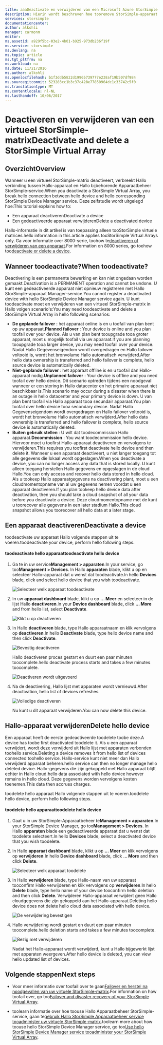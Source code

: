 ```yaml
---
title: aaaDeactivate en verwijderen van een Microsoft Azure StorSimple virtuele matrix | Microsoft Docs
description: Hierin wordt beschreven hoe tooremove StorSimple-apparaat uit de service door het eerst deactiveren en vervolgens te verwijderen.
services: storsimple
documentationcenter: 
author: alkohli
manager: carmonm
editor: 
ms.assetid: a929f5bc-03e2-4b01-b925-973db236f19f
ms.service: storsimple
ms.devlang: na
ms.topic: article
ms.tgt_pltfrm: na
ms.workload: na
ms.date: 11/21/2016
ms.author: alkohli
ms.openlocfilehash: b1f3ddb5822d19965739777e238af19b507df984
ms.sourcegitcommit: 523283cc1b3c37c428e77850964dc1c33742c5f0
ms.translationtype: MT
ms.contentlocale: nl-NL
ms.lasthandoff: 10/06/2017
---
```

# <a name="deactivate-and-delete-a-storsimple-virtual-array"></a><span data-ttu-id="ce94f-103">Deactiveren en verwijderen van een virtueel StorSimple-matrix</span><span class="sxs-lookup"><span data-stu-id="ce94f-103">Deactivate and delete a StorSimple Virtual Array</span></span>

## <a name="overview"></a><span data-ttu-id="ce94f-104">Overzicht</span><span class="sxs-lookup"><span data-stu-id="ce94f-104">Overview</span></span>

<span data-ttu-id="ce94f-105">Wanneer u een virtueel StorSimple-matrix deactiveert, verbreekt Hallo verbinding tussen Hallo-apparaat en Hallo bijbehorende Apparaatbeheer StorSimple-service.</span><span class="sxs-lookup"><span data-stu-id="ce94f-105">When you deactivate a StorSimple Virtual Array, you break hello connection between hello device and hello corresponding StorSimple Device Manager service.</span></span> <span data-ttu-id="ce94f-106">Deze zelfstudie wordt uitgelegd hoe:</span><span class="sxs-lookup"><span data-stu-id="ce94f-106">This tutorial explains how to:</span></span>

* <span data-ttu-id="ce94f-107">Een apparaat deactiveren</span><span class="sxs-lookup"><span data-stu-id="ce94f-107">Deactivate a device</span></span> 
* <span data-ttu-id="ce94f-108">Een gedeactiveerde apparaat verwijderen</span><span class="sxs-lookup"><span data-stu-id="ce94f-108">Delete a deactivated device</span></span>

<span data-ttu-id="ce94f-109">Hallo-informatie in dit artikel is van toepassing alleen tooStorSimple virtuele matrices.</span><span class="sxs-lookup"><span data-stu-id="ce94f-109">hello information in this article applies tooStorSimple Virtual Arrays only.</span></span> <span data-ttu-id="ce94f-110">Ga voor informatie over 8000-serie, toohow te[deactiveren of verwijderen van een apparaat](storsimple-deactivate-and-delete-device.md).</span><span class="sxs-lookup"><span data-stu-id="ce94f-110">For information on 8000 series, go toohow too[deactivate or delete a device](storsimple-deactivate-and-delete-device.md).</span></span>

## <a name="when-toodeactivate"></a><span data-ttu-id="ce94f-111">Wanneer toodeactivate?</span><span class="sxs-lookup"><span data-stu-id="ce94f-111">When toodeactivate?</span></span>

<span data-ttu-id="ce94f-112">Deactivering is een permanente bewerking en kan niet ongedaan worden gemaakt.</span><span class="sxs-lookup"><span data-stu-id="ce94f-112">Deactivation is a PERMANENT operation and cannot be undone.</span></span> <span data-ttu-id="ce94f-113">U kunt een gedeactiveerde apparaat niet opnieuw registreren met Hallo StorSimple-apparaat Manager-service.</span><span class="sxs-lookup"><span data-stu-id="ce94f-113">You cannot register a deactivated device with hello StorSimple Device Manager service again.</span></span> <span data-ttu-id="ce94f-114">U kunt toodeactivate moet en verwijderen van een virtueel StorSimple-matrix in Hallo volgen scenario's:</span><span class="sxs-lookup"><span data-stu-id="ce94f-114">You may need toodeactivate and delete a StorSimple Virtual Array in hello following scenarios:</span></span>

* <span data-ttu-id="ce94f-115">**De geplande failover** : het apparaat online is en u toofail van plan bent op uw apparaat.</span><span class="sxs-lookup"><span data-stu-id="ce94f-115">**Planned failover** : Your device is online and you plan toofail over your device.</span></span> <span data-ttu-id="ce94f-116">Als u van plan bent tooupgrade tooa groter apparaat, moet u mogelijk toofail via uw apparaat.</span><span class="sxs-lookup"><span data-stu-id="ce94f-116">If you are planning tooupgrade tooa larger device, you may need toofail over your device.</span></span> <span data-ttu-id="ce94f-117">Nadat Hallo Gegevenseigendom wordt overgedragen en Hallo failover voltooid is, wordt het bronvolume Hallo automatisch verwijderd.</span><span class="sxs-lookup"><span data-stu-id="ce94f-117">After hello data ownership is transferred and hello failover is complete, hello source device is automatically deleted.</span></span>
* <span data-ttu-id="ce94f-118">**Niet-geplande failover** : het apparaat offline is en u toofail dan Hallo-apparaat nodig.</span><span class="sxs-lookup"><span data-stu-id="ce94f-118">**Unplanned failover** : Your device is offline and you need toofail over hello device.</span></span> <span data-ttu-id="ce94f-119">Dit scenario optreden tijdens een noodgeval wanneer er een storing in Hallo datacenter en het primaire apparaat niet beschikbaar is.</span><span class="sxs-lookup"><span data-stu-id="ce94f-119">This scenario may occur during a disaster when there is an outage in hello datacenter and your primary device is down.</span></span> <span data-ttu-id="ce94f-120">U van plan bent toofail via Hallo apparaat tooa secundair apparaat.</span><span class="sxs-lookup"><span data-stu-id="ce94f-120">You plan toofail over hello device tooa secondary device.</span></span> <span data-ttu-id="ce94f-121">Nadat Hallo Gegevenseigendom wordt overgedragen en Hallo failover voltooid is, wordt het bronvolume Hallo automatisch verwijderd.</span><span class="sxs-lookup"><span data-stu-id="ce94f-121">After hello data ownership is transferred and hello failover is complete, hello source device is automatically deleted.</span></span>
* <span data-ttu-id="ce94f-122">**Buiten gebruik stellen** : U wilt dat toodecommission Hallo apparaat.</span><span class="sxs-lookup"><span data-stu-id="ce94f-122">**Decommission** : You want toodecommission hello device.</span></span> <span data-ttu-id="ce94f-123">Hiervoor moet u toofirst Hallo-apparaat deactiveren en vervolgens te verwijderen.</span><span class="sxs-lookup"><span data-stu-id="ce94f-123">This requires you toofirst deactivate hello device and then delete it.</span></span> <span data-ttu-id="ce94f-124">Wanneer u een apparaat deactiveert, u niet langer toegang tot alle gegevens die lokaal wordt opgeslagen.</span><span class="sxs-lookup"><span data-stu-id="ce94f-124">When you deactivate a device, you can no longer access any data that is stored locally.</span></span> <span data-ttu-id="ce94f-125">U kunt alleen toegang herstellen Hallo gegevens en opgeslagen in de cloud Hallo.</span><span class="sxs-lookup"><span data-stu-id="ce94f-125">You can only access and recover hello data stored in hello cloud.</span></span> <span data-ttu-id="ce94f-126">Als u tookeep Hallo apparaatgegevens na deactivering plant, moet u een cloudmomentopname van al uw gegevens nemen voordat u een apparaat deactiveren.</span><span class="sxs-lookup"><span data-stu-id="ce94f-126">If you plan tookeep hello device data after deactivation, then you should take a cloud snapshot of all your data before you deactivate a device.</span></span> <span data-ttu-id="ce94f-127">Deze cloudmomentopname met de kunt u toorecover alle gegevens in een later stadium Hallo.</span><span class="sxs-lookup"><span data-stu-id="ce94f-127">This cloud snapshot allows you toorecover all hello data at a later stage.</span></span>

## <a name="deactivate-a-device"></a><span data-ttu-id="ce94f-128">Een apparaat deactiveren</span><span class="sxs-lookup"><span data-stu-id="ce94f-128">Deactivate a device</span></span>

<span data-ttu-id="ce94f-129">toodeactivate uw apparaat Hallo volgende stappen uit te voeren.</span><span class="sxs-lookup"><span data-stu-id="ce94f-129">toodeactivate your device, perform hello following steps.</span></span>

#### <a name="toodeactivate-hello-device"></a><span data-ttu-id="ce94f-130">toodeactivate hello apparaat</span><span class="sxs-lookup"><span data-stu-id="ce94f-130">toodeactivate hello device</span></span>

1. <span data-ttu-id="ce94f-131">Ga te in uw service**Management > apparaten**.</span><span class="sxs-lookup"><span data-stu-id="ce94f-131">In your service, go too**Management > Devices**.</span></span> <span data-ttu-id="ce94f-132">In Hallo **apparaten** blade, klikt u op en selecteer Hallo-apparaat dat u wenst dat toodeactivate.</span><span class="sxs-lookup"><span data-stu-id="ce94f-132">In hello **Devices** blade, click and select hello device that you wish toodeactivate.</span></span>
   
    ![Selecteer welk apparaat toodeactivate](./media/storsimple-virtual-array-deactivate-and-delete-device/deactivate-delete7.png)
2. <span data-ttu-id="ce94f-134">In uw **apparaat dashboard** blade, klikt u op **... Meer** en selecteer in de lijst Hallo **deactiveren**.</span><span class="sxs-lookup"><span data-stu-id="ce94f-134">In your **Device dashboard** blade, click **… More** and from hello list, select **Deactivate**.</span></span>
   
    ![Klikt u op deactiveren](./media/storsimple-virtual-array-deactivate-and-delete-device/deactivate-delete8.png)
3. <span data-ttu-id="ce94f-136">In Hallo **deactiveren** blade, type Hallo apparaatnaam en klik vervolgens op **deactiveren**.</span><span class="sxs-lookup"><span data-stu-id="ce94f-136">In hello **Deactivate** blade, type hello device name and then click **Deactivate**.</span></span> 
   
    ![Bevestig deactiveren](./media/storsimple-virtual-array-deactivate-and-delete-device/deactivate-delete1.png)
   
    <span data-ttu-id="ce94f-138">Hallo deactiveren proces gestart en duurt een paar minuten toocomplete.</span><span class="sxs-lookup"><span data-stu-id="ce94f-138">hello deactivate process starts and takes a few minutes toocomplete.</span></span>
   
    ![Deactiveren wordt uitgevoerd](./media/storsimple-virtual-array-deactivate-and-delete-device/deactivate-delete2.png)
4. <span data-ttu-id="ce94f-140">Na de deactivering, Hallo lijst met apparaten wordt vernieuwd.</span><span class="sxs-lookup"><span data-stu-id="ce94f-140">After deactivation, hello list of devices refreshes.</span></span>
   
    ![Volledige deactiveren](./media/storsimple-virtual-array-deactivate-and-delete-device/deactivate-delete3.png)
   
    <span data-ttu-id="ce94f-142">Nu kunt u dit apparaat verwijderen.</span><span class="sxs-lookup"><span data-stu-id="ce94f-142">You can now delete this device.</span></span>

## <a name="delete-hello-device"></a><span data-ttu-id="ce94f-143">Hallo-apparaat verwijderen</span><span class="sxs-lookup"><span data-stu-id="ce94f-143">Delete hello device</span></span>

<span data-ttu-id="ce94f-144">Een apparaat heeft de eerste gedeactiveerde toodelete toobe deze.</span><span class="sxs-lookup"><span data-stu-id="ce94f-144">A device has toobe first deactivated toodelete it.</span></span> <span data-ttu-id="ce94f-145">Als u een apparaat verwijdert, wordt deze verwijderd uit Hallo lijst met apparaten verbonden toohello service.</span><span class="sxs-lookup"><span data-stu-id="ce94f-145">Deleting a device removes it from hello list of devices connected toohello service.</span></span> <span data-ttu-id="ce94f-146">Hallo-service kunt niet meer dan Hallo verwijderd apparaat beheren.</span><span class="sxs-lookup"><span data-stu-id="ce94f-146">hello service can then no longer manage hello deleted device.</span></span> <span data-ttu-id="ce94f-147">Hallo-gegevens die zijn gekoppeld met Hallo apparaat blijft echter in Hallo cloud.</span><span class="sxs-lookup"><span data-stu-id="ce94f-147">hello data associated with hello device however remains in hello cloud.</span></span> <span data-ttu-id="ce94f-148">Deze gegevens worden vervolgens kosten toenemen.</span><span class="sxs-lookup"><span data-stu-id="ce94f-148">This data then accrues charges.</span></span>

<span data-ttu-id="ce94f-149">toodelete hello apparaat Hallo volgende stappen uit te voeren.</span><span class="sxs-lookup"><span data-stu-id="ce94f-149">toodelete hello device, perform hello following steps.</span></span>

#### <a name="toodelete-hello-device"></a><span data-ttu-id="ce94f-150">toodelete hello apparaat</span><span class="sxs-lookup"><span data-stu-id="ce94f-150">toodelete hello device</span></span>

1. <span data-ttu-id="ce94f-151">Gaat u in uw StorSimple-Apparaatbeheer te**Management > apparaten**.</span><span class="sxs-lookup"><span data-stu-id="ce94f-151">In your StorSimple Device Manager, go too**Management > Devices**.</span></span> <span data-ttu-id="ce94f-152">In Hallo **apparaten** blade een gedeactiveerde apparaat dat u wenst dat toodelete selecteert.</span><span class="sxs-lookup"><span data-stu-id="ce94f-152">In hello **Devices** blade, select a deactivated device that you wish toodelete.</span></span>
2. <span data-ttu-id="ce94f-153">In Hallo **apparaat dashboard** blade, klikt u op **... Meer** en klik vervolgens op **verwijderen**.</span><span class="sxs-lookup"><span data-stu-id="ce94f-153">In hello **Device dashboard** blade, click **… More** and then click **Delete**.</span></span>
   
   ![Selecteer welk apparaat toodelete](./media/storsimple-virtual-array-deactivate-and-delete-device/deactivate-delete4.png)
3. <span data-ttu-id="ce94f-155">In Hallo **verwijderen** blade, type Hallo-naam van uw apparaat tooconfirm Hallo verwijderen en klik vervolgens op **verwijderen**.</span><span class="sxs-lookup"><span data-stu-id="ce94f-155">In hello **Delete** blade, type hello name of your device tooconfirm hello deletion and then click **Delete**.</span></span> <span data-ttu-id="ce94f-156">Verwijderen Hallo-apparaat verwijdert geen Hallo cloudgegevens die zijn gekoppeld aan het Hallo-apparaat.</span><span class="sxs-lookup"><span data-stu-id="ce94f-156">Deleting hello device does not delete hello cloud data associated with hello device.</span></span> 
   
   ![De verwijdering bevestigen](./media/storsimple-virtual-array-deactivate-and-delete-device/deactivate-delete5.png) 
4. <span data-ttu-id="ce94f-158">Hallo verwijdering wordt gestart en duurt een paar minuten toocomplete.</span><span class="sxs-lookup"><span data-stu-id="ce94f-158">hello deletion starts and takes a few minutes toocomplete.</span></span>
   
   ![Bezig met verwijderen](./media/storsimple-virtual-array-deactivate-and-delete-device/deactivate-delete6.png)
   
    <span data-ttu-id="ce94f-160">Nadat het Hallo-apparaat wordt verwijderd, kunt u Hallo bijgewerkt lijst met apparaten weergeven.</span><span class="sxs-lookup"><span data-stu-id="ce94f-160">After hello device is deleted, you can view hello updated list of devices.</span></span>

## <a name="next-steps"></a><span data-ttu-id="ce94f-161">Volgende stappen</span><span class="sxs-lookup"><span data-stu-id="ce94f-161">Next steps</span></span>

* <span data-ttu-id="ce94f-162">Voor meer informatie over toofail over te gaan[Failover en herstel na noodgevallen van uw virtuele StorSimple-matrix](storsimple-virtual-array-failover-dr.md).</span><span class="sxs-lookup"><span data-stu-id="ce94f-162">For information on how toofail over, go too[Failover and disaster recovery of your StorSimple Virtual Array](storsimple-virtual-array-failover-dr.md).</span></span>

* <span data-ttu-id="ce94f-163">toolearn informatie over hoe toouse Hallo Apparaatbeheer StorSimple-service, gaan te[gebruik Hallo StorSimple Apparaatbeheer service tooadminister uw virtuele StorSimple-matrix](storsimple-virtual-array-manager-service-administration.md).</span><span class="sxs-lookup"><span data-stu-id="ce94f-163">toolearn more about how toouse hello StorSimple Device Manager service, go too[Use hello StorSimple Device Manager service tooadminister your StorSimple Virtual Array](storsimple-virtual-array-manager-service-administration.md).</span></span> 

